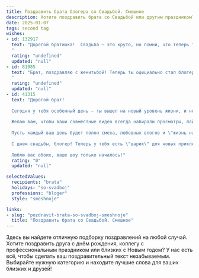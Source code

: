 ```yaml
---
title: Поздравить брата блогера со Свадьбой. Смешное
description: Хотите поздравить брата со Свадьбой или другим праздником? Наш ИИ создаст незабываемое поздравление, а вы обязательно выделитесь среди других.  
date: 2025-01-07
tags: second tag
wishes:
- id: 132917
  text: "Дорогой братишка!  Свадьба – это круто, но помни, что теперь твоя жизнь – это не только бесконечный поток лайков, но и  бесконечный поток… посуды!  Желаю тебе океана любви,  моря терпения и чтобы семейный бюджет был таким же бездонным, как твой  потенциал для создания меметичных видео!  Горько! (но не слишком,  за руль-то садиться придется!)
  "
  rating: "undefined"
  updated: "null"
- id: 81985
  text: "Брат, поздравляю с женитьбой! Теперь ты официально стал блогером семейной жизни. Делись лайфхаками, как уживаться с девушкой, как не забывать про годовщину, и как выжить, когда жена попросит перемыть посуду! 😉
  "
  rating: "undefined"
  updated: "null"
- id: 41315
  text: "Дорогой брат!
  
  Сегодня у тебя особенный день — ты вышел на новый уровень жизни, и не просто повысил свой статус, а взял на себя серьезный \"контракт\" с прекрасной девушкой! Поздравляю! Теперь в твоем влоге будет появляться не только \"Как я провел лето\", но и \"Как я провожу каждый вечер с любимой\"!
  
  Желаю вам, чтобы ваши совместные видео всегда набирали просмотры, лайки и комментарии только с положительными отзывами. Пусть ваша жизнь будет такой же насыщенной, как твои стримы, и легкой, как работа по расшифровке твоих шуток!
  
  Пусть каждый ваш день будет полон смеха, любовных влогов и \"жизнь на максимум\"! Хорошо, что теперь у тебя есть не только подписчики, но и самый главный зритель — твоя жена!
  
  С днем свадьбы, блогер! Теперь у тебя есть \"шарик\" для новых приключений — пусть она всегда будет рядом, чтобы желать тебе удачи в контенте и в жизни!
  
  Люблю вас обоих, ваше шоу только началось!"
  rating: "0"
  updated: "null"

selectedValues:
  recipients: "brata"
  holidays: "so-svadboj"
  professions: "bloger"
  style: "smeshnoje"

links:
- slug: "pozdravit-brata-so-svadboj-smeshnoje"
  title: "Поздравить брата со Свадьбой. Смешное"
---
```


Здесь вы найдете отличную подборку поздравлений на любой случай. 
Хотите поздравить друга с днём рождения, коллегу с профессиональным праздником или близких с Новым годом? У нас есть всё, чтобы сделать ваш поздравительный текст незабываемым. Выбирайте нужную категорию и находите лучшие слова для ваших близких и друзей!
